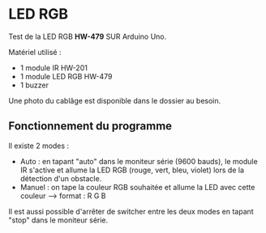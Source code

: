 # LED RGB

Test de la LED RGB **HW-479** SUR Arduino Uno.

Matériel utilisé :
- 1 module IR HW-201
- 1 module LED RGB HW-479
- 1 buzzer

Une photo du cablâge est disponible dans le dossier au besoin. 

## Fonctionnement du programme

Il existe 2 modes : 
- Auto : en tapant "auto" dans le moniteur série (9600 bauds), le module IR s'active et allume la LED RGB (rouge, vert, bleu, violet) lors de la détection d'un obstacle.
- Manuel : on tape la couleur RGB souhaitée et allume la LED avec cette couleur --> format : R G B

Il est aussi possible d'arrêter de switcher entre les deux modes en tapant "stop" dans le moniteur série.
